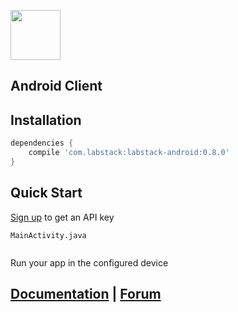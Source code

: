 <a href="https://labstack.com"><img height="80" src="https://cdn.labstack.com/images/labstack-logo.svg"></a>

## Android Client

## Installation

```groovy
dependencies {
    compile 'com.labstack:labstack-android:0.8.0'
}
```

## Quick Start

[Sign up](https://labstack.com/signup) to get an API key

`MainActivity.java`

```java
```

Run your app in the configured device

## [Documentation](https://labstack.com/docs) | [Forum](https://forum.labstack.com)
